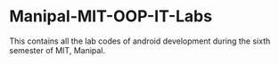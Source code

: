 # Manipal-MIT-OOP-IT-Labs
This contains all the lab codes of android development during the sixth semester of MIT, Manipal.
